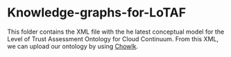 # Knowledge-graphs-for-LoTAF
This folder contains the XML file with the he latest conceptual model for the Level of Trust Assessment Ontology for Cloud Continuum. From this XML, we can upload our ontology by using [Chowlk](https://chowlk.linkeddata.es/).